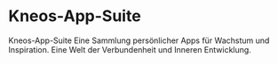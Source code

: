 # Kneos-App-Suite
Kneos-App-Suite  Eine Sammlung persönlicher Apps für Wachstum und Inspiration. Eine Welt der Verbundenheit und Inneren Entwicklung.
